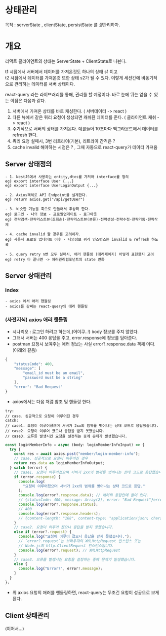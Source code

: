# 상태관리

목적 : serverState , clientState, persistState 를 *잘*관리하자.

# 개요

리액트 클라이언트의 상태는 ServerState + ClientState로 나뉜다.

t1 시점에서 서버에서 데이터를 가져온것도 하나의 상태 s1 이고  
t2 시점에서 데이터를 가져온것 또한 상태 s2가 될 수 있다.
이렇게 세션간에 비동기적으로 관리하는 데이터를 서버 상태이다.

react-query 라는 라이브러리를 통해, 관리를 할 예정이다.
바로 눈에 뛰는 얻을 수 있는 이점은 다음과 같다.

1. 서버에서 가져온 상태를 바로 캐싱한다. ( 서버데이터 -> react )
2. 다른 뷰에서 같은 쿼리 요청이 생성되면 캐쉬된 데이터를 준다. ( 클라이언트 캐쉬 -> react )
3. 주기적으로 서버의 상태를 가져온다. 예를들어 10초마다 백그라운드에서 데이터를 refresh 한다.
4. 쿼리 요청 실패시, 3번 리트라이(기본), 리트라이 간격은 ?
5. cache invalid 해야하는 시점은 ? , 그때 자동으로 react-query가 데이터 가져옴

## Server 상태정의

```
- 1. NestJS에서 사용하는 entity,dtos를 가져와 interface를 정의
eg) export interface User {...}
eg) export interface UserLoginOutput {...}

- 2. Axios객체로 API Endpoint를 설계한다.
eg) return axios.get("/api/getUser")

- 3. 비슷한 기능을 훅으로 만들어서 추상화 한다.
eg) 로그인 - 나의 정보 - 프로필업데이트 - 로그아웃
eg) 전략검색-전략리스트뷰(조회순)-전략리스트뷰(분류)-전략생성-전략수정-전략가동-전략삭제

- 4. cache invalid 할 경우를 고려하자.
eg) 사용자 프로필 업데이트 이후 - 나의정보 쿼리 인스턴스는 invalid & refresh 하도록

- 5. query retry n번 모두 실패시, 애러 핸들링 (애러페이지) 어떻게 표현할지 고려
eg) retry 다 끝나면 -> 애러관리컴포넌트의 state 변화
```

## Server 상태관리

### index

```
- axios 에서 애러 핸들링
- axios를 감싸는 react-query의 애러 핸들링
```

### (사전지식) axios 애러 핸들링

- 시나리오 : 로그인 하려고 하는데,(어이쿠..!) body 정보를 주지 않았다.
- 그래서 서버는 400 응답을 주고, error.response에 정보를 담아준다.
- postman 요청시 보여주는 애러 정보는 사실 error?.response.data 객체 이다. (아래와 같음)

```ts
{
    "statusCode": 400,
    "message": [
        "email_id must be an email",
        "password must be a string"
    ],
    "error": "Bad Request"
}
```

- axios에서는 다음 처럼 참조 및 핸들링 한다.

```
try:
// case. 성공적으로 요청이 이루어진 경우
catch:
// case1. 요청이 이루어졌으며 서버가 2xx의 범위를 벗어나는 상태 코드로 응답했습니다.
// case2. 요청이 이루어 졌으나 응답을 받지 못했습니다.
// case3. 오류를 발생시킨 요청을 설정하는 중에 문제가 발생했습니다.
```

```ts
const loginMemberInfo = async (body: loginMemberInfoInput) => {
  try {
    const res = await axios.post("member/login-member-info");
    // case. 성공적으로 요청이 이루어진 경우
    return res.data as loginMemberInfoOutput;
  } catch (error) {
    // case1. 요청이 이루어졌으며 서버가 2xx의 범위를 벗어나는 상태 코드로 응답했습니다.
    if (error.response) {
      console.log(
        "요청이 이루어졌으며 서버가 2xx의 범위를 벗어나는 상태 코드로 응답."
      );
      console.log(error?.response.data); // 애러의 응답안에 들어 있다.
      // {statusCode: 400, message: Array(2), error: "Bad Request"}error: "Bad Request"message: (2) ["email_id must be an email", "password must be a string"]0: "email_id must be an email"1: "password must be a string"length: 2__proto__: Array(0)statusCode: 400__proto__: Object
      console.log(error?.response.status);
      // 400
      console.log(error?.response.headers);
      // {content-length: "108", content-type: "application/json; charset=utf-8"}
    }
    // case2. 요청이 이루어 졌으나 응답을 받지 못했습니다.
    else if (error?.request) {
      console.log("요청이 이루어 졌으나 응답을 받지 못했습니다.");
      // `error?.request`는 브라우저의 XMLHttpRequest 인스턴스 또는
      // Node.js의 http.ClientRequest 인스턴스입니다.
      console.log(error?.request); // XMLHttpRequest
    }
    // case3. 오류를 발생시킨 요청을 설정하는 중에 문제가 발생했습니다.
    else {
      console.log("Error?", error?.message);
    }
  }
};
```

- 위 axios 요청의 애러를 핸들링하면, react-query는 무조건 요청이 성공으로 보게된다.

###

## Client 상태관리

(이어서...)
